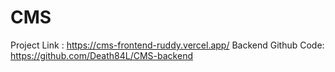 # CMS

Project Link : https://cms-frontend-ruddy.vercel.app/
Backend Github Code: https://github.com/Death84L/CMS-backend
